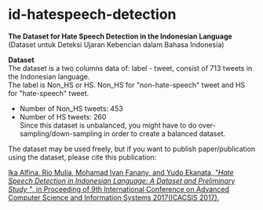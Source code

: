 # id-hatespeech-detection

<b>The Dataset for Hate Speech Detection in the Indonesian Language</b><br>
(Dataset untuk Deteksi Ujaran Kebencian dalam Bahasa Indonesia) <br>

<b>Dataset</b><br>
The dataset is a two columns data of: label - tweet, consist of 713 tweets in the Indonesian language. <br>
The label is Non_HS or HS. Non_HS for "non-hate-speech" tweet and HS for "hate-speech" tweet. <br>
- Number of Non_HS tweets: 453<br>
- Number of HS tweets: 260 <br>
Since this dataset is unbalanced, you might have to do over-sampling/down-sampling in order to create a balanced dataset. <br>

The dataset may be used freely, but if you want to publish paper/publication using the dataset, please cite this publication:

<a href="https://www.researchgate.net/publication/320131169_Hate_Speech_Detection_in_the_Indonesian_Language_A_Dataset_and_Preliminary_Study">
Ika Alfina, Rio Mulia, Mohamad Ivan Fanany, and Yudo Ekanata, <i>"Hate Speech Detection in Indonesian Language: A Dataset and Preliminary Study
"</i>, in Proceeding of 9th International Conference on Advanced Computer Science and Information Systems 2017(ICACSIS 2017). </a> <br>
